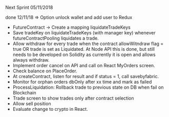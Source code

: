 Next Sprint
05/11/2018

done 12/11/18 => Option unlock wallet and add user to Redux

* FutureContract -> Create a mapping liquidateTradeKeys
* Save tradeKey on liquidateTradeKeys (with manager key) whenever futureContractPooling liquidates a trade.
* Allow withdraw for every trade when the contract allowWitndraw flag = true OR
  trade is set as Liquidated. At Node API this is done, but still needs to be developed on Solidity as currently it is open and allows always withdraw.
* Implement order cancel on API and call on React MyOrders screen.
* Check balance on PlaceOrder.
* At createContract, listen for result and if status = 1, call savebyfabric.
* Monitor for orphan orders dbOnly after xx time and mark as failed
* ProcessLiquidation: Rollback trade to previous state on DB when fail on Blockchain
* Trade screen to show trades only after contract selection
* Allow sell position
* Evaluate change to crypto in React.
